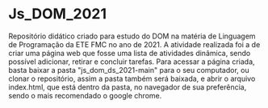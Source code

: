 # Js_DOM_2021
Repositório didático criado para estudo do DOM na matéria de Linguagem de Programação da ETE FMC no ano de 2021. A atividade realizada foi a de criar uma página web que fosse uma lista de atividades dinâmica, sendo possível adicionar, retirar e concluir tarefas.
Para acessar a página criada, basta baixar a pasta "js_dom_ds_2021-main" para o seu computador, ou clonar o repositório, assim a pasta também será baixada, e abrir o arquivo index.html, que está dentro da pasta, no navegador de sua preferência, sendo o mais recomendado o google chrome.
